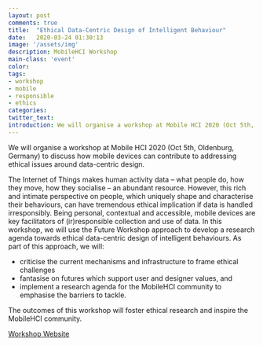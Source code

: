 ```yaml
---
layout: post
comments: true
title:  "Ethical Data-Centric Design of Intelligent Behaviour"
date:   2020-03-24 01:30:13
image: '/assets/img'
description: MobileHCI Workshop
main-class: 'event'
color:
tags:
- workshop
- mobile
- responsible
- ethics
categories:
twitter_text:
introduction: We will organise a workshop at Mobile HCI 2020 (Oct 5th, Oldenburg, Germany) to discuss how mobile devices can contribute to addressing ethical issues around data-centric design.
---
```


We will organise a workshop at Mobile HCI 2020 (Oct 5th, Oldenburg, Germany) to discuss how mobile devices can contribute to addressing ethical issues around data-centric design.

The Internet of Things makes human activity data – what people do, how they move, how they socialise – an abundant resource. However, this rich and intimate perspective on people, which uniquely shape and characterise their behaviours, can have tremendous ethical implication if data is handled irresponsibly. Being personal, contextual and accessible, mobile devices are key facilitators of (ir)responsible collection and use of data. In this workshop, we will use the Future Workshop approach to develop a research agenda towards ethical data-centric design of intelligent behaviours. As part of this approach, we will:

* criticise the current mechanisms and infrastructure to frame ethical challenges
* fantasise on futures which support user and designer values, and
* implement a research agenda for the MobileHCI community to emphasise the barriers to tackle.

The outcomes of this workshop will foster ethical research and inspire the MobileHCI community.

[Workshop Website](https://datacentricdesign.org/mobilehci-2020/)
